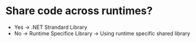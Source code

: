 # Share code across runtimes?
- Yes -> .NET Strandard Library
- No -> Runtime Specifice Library -> Using runtime specific shared library